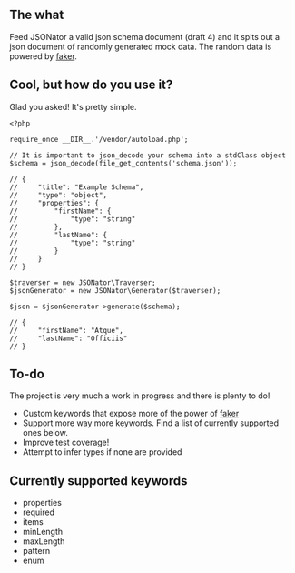 ## The what

Feed JSONator a valid json schema document (draft 4) and it spits out a json document of randomly generated mock data. The random data is powered by [faker](https://github.com/fzaninotto/Faker).

## Cool, but how do you use it?

Glad you asked! It's pretty simple.

```
<?php

require_once __DIR__.'/vendor/autoload.php';

// It is important to json_decode your schema into a stdClass object
$schema = json_decode(file_get_contents('schema.json'));

// {
//     "title": "Example Schema",
//     "type": "object",
//     "properties": {
//         "firstName": {
//             "type": "string"
//         },
//         "lastName": {
//             "type": "string"
//         }
//     }
// }

$traverser = new JSONator\Traverser;
$jsonGenerator = new JSONator\Generator($traverser);

$json = $jsonGenerator->generate($schema);

// {
//     "firstName": "Atque",
//     "lastName": "Officiis"
// }
```

## To-do

The project is very much a work in progress and there is plenty to do!

- Custom keywords that expose more of the power of [faker](https://github.com/fzaninotto/Faker)
- Support more way more keywords. Find a list of currently supported ones below.
- Improve test coverage!
- Attempt to infer types if none are provided

## Currently supported keywords

- properties
- required
- items
- minLength
- maxLength
- pattern
- enum
